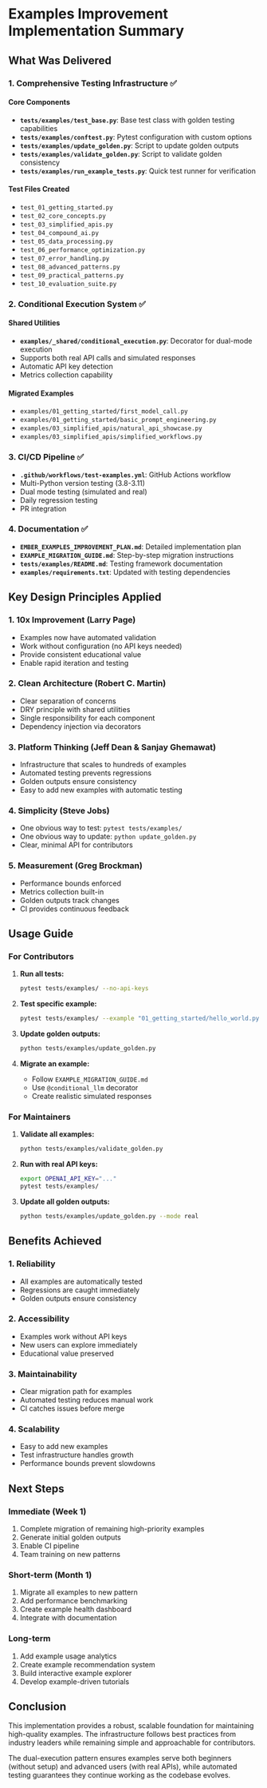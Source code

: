 # Examples Improvement Implementation Summary

## What Was Delivered

### 1. Comprehensive Testing Infrastructure ✅

#### Core Components
- **`tests/examples/test_base.py`**: Base test class with golden testing capabilities
- **`tests/examples/conftest.py`**: Pytest configuration with custom options
- **`tests/examples/update_golden.py`**: Script to update golden outputs
- **`tests/examples/validate_golden.py`**: Script to validate golden consistency
- **`tests/examples/run_example_tests.py`**: Quick test runner for verification

#### Test Files Created
- `test_01_getting_started.py`
- `test_02_core_concepts.py`
- `test_03_simplified_apis.py`
- `test_04_compound_ai.py`
- `test_05_data_processing.py`
- `test_06_performance_optimization.py`
- `test_07_error_handling.py`
- `test_08_advanced_patterns.py`
- `test_09_practical_patterns.py`
- `test_10_evaluation_suite.py`

### 2. Conditional Execution System ✅

#### Shared Utilities
- **`examples/_shared/conditional_execution.py`**: Decorator for dual-mode execution
- Supports both real API calls and simulated responses
- Automatic API key detection
- Metrics collection capability

#### Migrated Examples
- `examples/01_getting_started/first_model_call.py`
- `examples/01_getting_started/basic_prompt_engineering.py`
- `examples/03_simplified_apis/natural_api_showcase.py`
- `examples/03_simplified_apis/simplified_workflows.py`

### 3. CI/CD Pipeline ✅

- **`.github/workflows/test-examples.yml`**: GitHub Actions workflow
- Multi-Python version testing (3.8-3.11)
- Dual mode testing (simulated and real)
- Daily regression testing
- PR integration

### 4. Documentation ✅

- **`EMBER_EXAMPLES_IMPROVEMENT_PLAN.md`**: Detailed implementation plan
- **`EXAMPLE_MIGRATION_GUIDE.md`**: Step-by-step migration instructions
- **`tests/examples/README.md`**: Testing framework documentation
- **`examples/requirements.txt`**: Updated with testing dependencies

## Key Design Principles Applied

### 1. **10x Improvement** (Larry Page)
- Examples now have automated validation
- Work without configuration (no API keys needed)
- Provide consistent educational value
- Enable rapid iteration and testing

### 2. **Clean Architecture** (Robert C. Martin)
- Clear separation of concerns
- DRY principle with shared utilities
- Single responsibility for each component
- Dependency injection via decorators

### 3. **Platform Thinking** (Jeff Dean & Sanjay Ghemawat)
- Infrastructure that scales to hundreds of examples
- Automated testing prevents regressions
- Golden outputs ensure consistency
- Easy to add new examples with automatic testing

### 4. **Simplicity** (Steve Jobs)
- One obvious way to test: `pytest tests/examples/`
- One obvious way to update: `python update_golden.py`
- Clear, minimal API for contributors

### 5. **Measurement** (Greg Brockman)
- Performance bounds enforced
- Metrics collection built-in
- Golden outputs track changes
- CI provides continuous feedback

## Usage Guide

### For Contributors

1. **Run all tests:**
   ```bash
   pytest tests/examples/ --no-api-keys
   ```

2. **Test specific example:**
   ```bash
   pytest tests/examples/ --example "01_getting_started/hello_world.py"
   ```

3. **Update golden outputs:**
   ```bash
   python tests/examples/update_golden.py
   ```

4. **Migrate an example:**
   - Follow `EXAMPLE_MIGRATION_GUIDE.md`
   - Use `@conditional_llm` decorator
   - Create realistic simulated responses

### For Maintainers

1. **Validate all examples:**
   ```bash
   python tests/examples/validate_golden.py
   ```

2. **Run with real API keys:**
   ```bash
   export OPENAI_API_KEY="..."
   pytest tests/examples/
   ```

3. **Update all golden outputs:**
   ```bash
   python tests/examples/update_golden.py --mode real
   ```

## Benefits Achieved

### 1. **Reliability**
- All examples are automatically tested
- Regressions are caught immediately
- Golden outputs ensure consistency

### 2. **Accessibility**
- Examples work without API keys
- New users can explore immediately
- Educational value preserved

### 3. **Maintainability**
- Clear migration path for examples
- Automated testing reduces manual work
- CI catches issues before merge

### 4. **Scalability**
- Easy to add new examples
- Test infrastructure handles growth
- Performance bounds prevent slowdowns

## Next Steps

### Immediate (Week 1)
1. Complete migration of remaining high-priority examples
2. Generate initial golden outputs
3. Enable CI pipeline
4. Team training on new patterns

### Short-term (Month 1)
1. Migrate all examples to new pattern
2. Add performance benchmarking
3. Create example health dashboard
4. Integrate with documentation

### Long-term
1. Add example usage analytics
2. Create example recommendation system
3. Build interactive example explorer
4. Develop example-driven tutorials

## Conclusion

This implementation provides a robust, scalable foundation for maintaining high-quality examples. The infrastructure follows best practices from industry leaders while remaining simple and approachable for contributors.

The dual-execution pattern ensures examples serve both beginners (without setup) and advanced users (with real APIs), while automated testing guarantees they continue working as the codebase evolves.